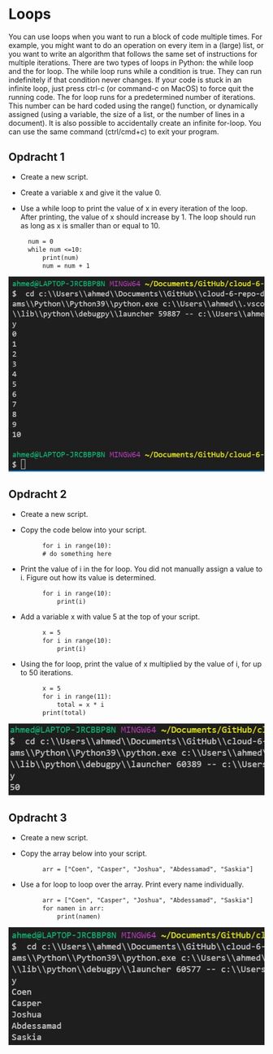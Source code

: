 # Loops
You can use loops when you want to run a block of code multiple times. For example, you might want to do an operation on every item in a (large) list, or you want to write an algorithm that follows the same set of instructions for multiple iterations.
There are two types of loops in Python: the while loop and the for loop.
The while loop runs while a condition is true. They can run indefinitely if that condition never changes. If your code is stuck in an infinite loop, just press ctrl-c (or command-c on MacOS) to force quit the running code.
The for loop runs for a predetermined number of iterations. This number can be hard coded using the range() function, or dynamically assigned (using a variable, the size of a list, or the number of lines in a document). It is also possible to accidentally create an infinite for-loop. You can use the same command (ctrl/cmd+c) to exit your program.

## Opdracht 1
- Create a new script.
- Create a variable x and give it the value 0.
- Use a while loop to print the value of x in every iteration of the loop. After printing, the value of x should increase by 1. The loop should run as long as x is smaller than or equal to 10.

        num = 0
        while num <=10:
            print(num)
            num = num + 1
![SCREENSHOT](../00_includes/python4-01.jpg)

## Opdracht 2

- Create a new script.
- Copy the code below into your script.

            for i in range(10):
            # do something here

- Print the value of i in the for loop. You did not manually assign a value to i. Figure out how its value is determined.

            for i in range(10):
                print(i)

- Add a variable x with value 5 at the top of your script.

            x = 5
            for i in range(10):
                print(i)

- Using the for loop, print the value of x multiplied by the value of i, for up to 50 iterations.

            x = 5
            for i in range(11):
                total = x * i
            print(total)   

![SCREENSHOT](../00_includes/python4-03.jpg)

## Opdracht 3

- Create a new script.
- Copy the array below into your script.

            arr = ["Coen", "Casper", "Joshua", "Abdessamad", "Saskia"]

- Use a for loop to loop over the array. Print every name individually.

            arr = ["Coen", "Casper", "Joshua", "Abdessamad", "Saskia"]
            for namen in arr:
                print(namen)



![SCREENSHOT](../00_includes/python4-04.jpg)
